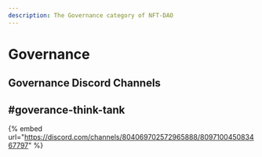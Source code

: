 ```yaml
---
description: The Governance category of NFT-DAO
---
```


# Governance

## Governance Discord Channels

## \#goverance-think-tank

{% embed url="https://discord.com/channels/804069702572965888/809710045083467797" %}



